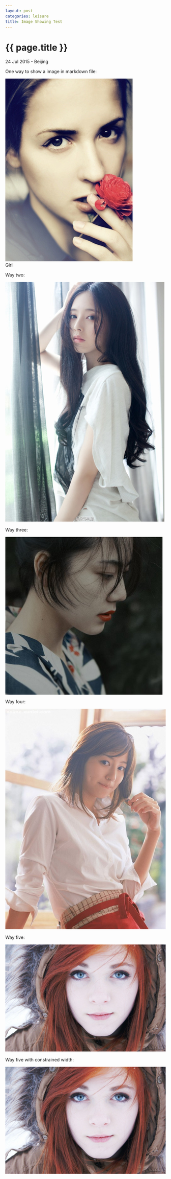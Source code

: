 ```yaml
---
layout: post
categories: leisure
title: Image Showing Test
---
```


{{ page.title }}
================

<p class="meta">24 Jul 2015 - Beijing</p>

One way to show a image in markdown file:

<div class="fig figcenter fighighlight">
  <img src="/assets/leisure/girl.jpg">
  <div class="figcaption">Girl</div>
</div>

Way two:

<div style="float:center">
    <img src="/assets/leisure/girl_2.jpg">
</div>

Way three:

<div style="float:left;margin:0 10px 10px 0" markdown="1">
    <img src="/assets/leisure/girl_3.jpg">
</div>

Way four:

![alt text](/assets/leisure/Sugimoto_Yumi_15_1.jpg "Sugimoto Yumi")

Way five:

<img src="/assets/leisure/Ygritte.jpg"
alt="ygritte" title="She is not Ygritte" />

Way five with constrained width:

<img src="/assets/leisure/Ygritte.jpg"
alt="ygritte" title="She is not Ygritte" width="640" />
